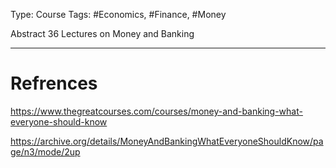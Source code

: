 Type: Course
Tags: #Economics, #Finance, #Money

Abstract
36 Lectures on Money and Banking

---
# Refrences
https://www.thegreatcourses.com/courses/money-and-banking-what-everyone-should-know

https://archive.org/details/MoneyAndBankingWhatEveryoneShouldKnow/page/n3/mode/2up

